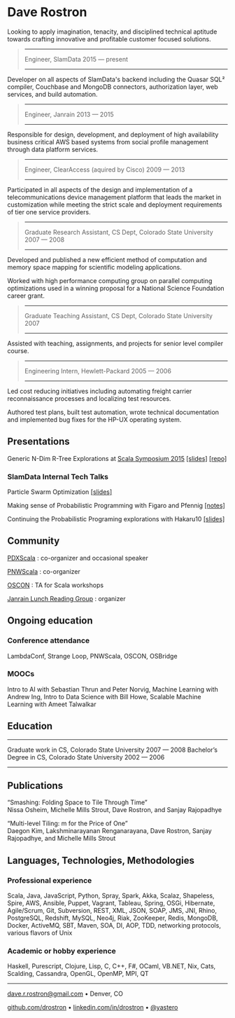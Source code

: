 # Dave Rostron

Looking to apply imagination, tenacity, and disciplined technical aptitude towards crafting innovative and profitable customer focused solutions.

> ---                  ---
> Engineer, SlamData   2015 — present
> ---                  ---

Developer on all aspects of SlamData's backend including the Quasar SQL² compiler, Couchbase and MongoDB connectors, authorization layer, web services, and build automation.

> ---                 ---
> Engineer, Janrain   2013 — 2015
> ---                 ---

Responsible for design, development, and deployment of high availability business critical AWS based systems from social profile management through data platform services.

> ---                                        ---
> Engineer, ClearAccess (aquired by Cisco)   2009 — 2013
> ---                                        ---

Participated in all aspects of the design and implementation of a telecommunications device management platform that leads the market in customization while meeting the strict scale and deployment requirements of tier one service providers.

> ---                                                               ---
> Graduate Research Assistant, CS Dept, Colorado State University   2007 — 2008
> ---                                                               ---

Developed and published a new efficient method of computation and memory space mapping for scientific modeling applications.

Worked with high performance computing group on parallel computing optimizations used in a winning proposal for a National Science Foundation career grant.

> ---                                                               ---
> Graduate Teaching Assistant, CS Dept, Colorado State University   2007
> ---                                                               ---

Assisted with teaching, assignments, and projects for senior level compiler course.

> ---                                   ---
> Engineering Intern, Hewlett-Packard   2005 — 2006
> ---                                   ---

Led cost reducing initiatives including automating freight carrier reconnaissance processes and localizing test resources.

Authored test plans, built test automation, wrote technical documentation and implemented bug fixes for the HP-UX operating system.

## Presentations

Generic N-Dim R-Tree Explorations at [Scala Symposium 2015](http://lampwww.epfl.ch/~hmiller/scala2015/) [[slides]](http://drostron.github.io/slides/scala-symposium/2015-06-13/#/generic-n-dim-r-tree-explorations/index.html) [[repo]](https://github.com/drostron/ndim-rtree)

### SlamData Internal Tech Talks

Particle Swarm Optimization [[slides]](http://drostron.github.io/slides/slamdata/techtalk/2016-04-21/#1)

Making sense of Probabilistic Programming with Figaro and Pfennig [[notes]](https://gist.github.com/drostron/e976fa1ce564d53c2d13e34b92af9814)

Continuing the Probabilistic Programing explorations with Hakaru10 [[slides]](https://gist.github.com/drostron/14152e9afdfdd046c64c75b3671fcea5#file-slides-pdf)

## Community

[PDXScala](http://www.meetup.com/PDXScala) : co-organizer and occasional speaker

[PNWScala](http://pnwscala.org) : co-organizer

[OSCON](http://www.oscon.com) : TA for Scala workshops

[Janrain Lunch Reading Group](https://github.com/drostron/janrain-lunch-reading-group) : organizer

## Ongoing education

### Conference attendance
LambdaConf, Strange Loop, PNWScala, OSCON, OSBridge

### MOOCs
Intro to AI with Sebastian Thrun and Peter Norvig, Machine Learning with Andrew Ing, Intro to Data Science with Bill Howe, Scalable Machine Learning with Ameet Talwalkar

## Education
---                                                  ---
Graduate work in CS, Colorado State University       2007 — 2008
Bachelor’s Degree in CS, Colorado State University   2002 — 2006
---                                                  ---

## Publications

“Smashing: Folding Space to Tile Through Time”  
Nissa Osheim, Michelle Mills Strout, Dave Rostron, and Sanjay Rajopadhye

“Multi-level Tiling: m for the Price of One”  
Daegon Kim, Lakshminarayanan Renganarayana, Dave Rostron, Sanjay Rajopadhye, and Michelle Mills Strout

## Languages, Technologies, Methodologies

### Professional experience
Scala, Java, JavaScript, Python, Spray, Spark, Akka, Scalaz, Shapeless, Spire, AWS, Ansible, Puppet, Vagrant, Tableau, Spring, OSGi, Hibernate, Agile/Scrum, Git, Subversion, REST, XML, JSON, SOAP, JMS, JNI, Rhino, PostgreSQL, Redshift, MySQL, Neo4j, Riak, ZooKeeper, Redis, MongoDB, Docker, ActiveMQ, SBT, Maven, SOA, DI, AOP, TDD, networking protocols, various flavors of Unix

### Academic or hobby experience
Haskell, Purescript, Clojure, Lisp, C, C++, F#, OCaml, VB.NET, Nix, Cats, Scalding, Cassandra, OpenGL, OpenMP, MPI, QT

---

dave.r.rostron@gmail.com • Denver, CO

[github.com/drostron](https://github.com/drostron) • [linkedin.com/in/drostron](https://www.linkedin.com/in/drostron) • [\@yastero](https://twitter.com/yastero)
